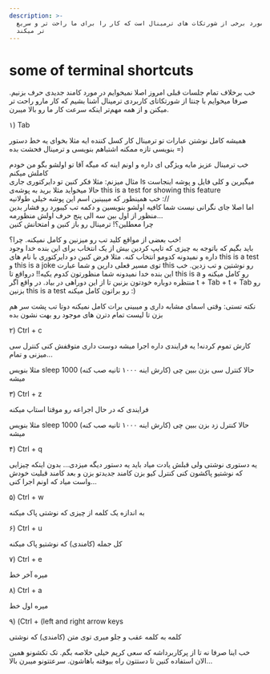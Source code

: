 ```yaml
---
description: >-
  صرفا در مورد برخی از شورتکات های ترمینال است که کار را برای ما راحت تر و سریع
  تر میکند
---
```


# some of terminal shortcuts

خب برخلاف تمام جلسات قبلی امروز اصلا نمیخوایم در مورد کامند جدیدی حرف بزنیم. صرفا میخوایم با چنتا از شورتکاتای کاربردی ترمینال آشنا بشیم که کار مارو راحت تر میکنن و از همه مهم‌تر اینکه سرعت کار ما رو بالا میبرن.



۱\) Tab

همیشه کامل نوشتن عبارات تو ترمینال کار کسل کننده ایه مثلا بخوای یه خط دستور بنویسی تازه ممکنه اشتباهم بنویسی و ترمینال فحشت بده =\) 

خب ترمینال عزیز مایه ویژگی ای داره و اونم اینه که میگه آقا تو اولشو بگو من خودم کاملش میکنم  
مثال میزنم: مثلا فکر کنین تو دایرکتوری جاری ls میگیرین و کلی فایل و پوشه اینجاست حالا میخواید مثلا برید به پوشه‌ی this is a test for showing this feature   
خب همینطور که میبینین اسم این پوشه خیلی طولانیه ://  
اما اصلا جای نگرانی نیست شما کافیه اولشو بنویسین و دکمه تب کیبورد رو فشار بدین  
منظور از اول بین سه الی پنج حرف اولش منظورمه...  
چرا معطلین؟! ترمینال رو باز کنین و امتحانش کنین

خب بعضی از مواقع کلید تب رو میزنین و کامل نمیکنه. چرا؟!  
باید بگیم که باتوجه به چیزی که تایپ کردین بیش از یک انتخاب برای این بنده خدا وجود داره و نمیدونه کدومو انتخاب کنه. مثلا فرض کنین دو دایرکتوری با نام های this is a test  و  this is a joke  توی مسیر فعلی دارین و شما عبارت this رو نوشتین و تب زدین. خب این بنده خدا نمیدونه شما منظورتون کدوم یکیه!! درواقع تا this is a  رو کامل میکنه و منتظره دوباره خودتون بزنین تا از این دوراهی در بیاد. در واقع اگر t + Tab + t + Tab رو بزنین this is a test رو براتون کامل میکنه :\) 

نکته تستی: وقتی اسمای مشابه داری و میبینی برات کامل نمیکنه دوتا تب پشت سر هم بزن تا لیست تمام دترن های موجود رو بهت نشون بده



۲\) Ctrl + c

کارش تموم کردنه! یه فرایندی داره اجرا میشه دوست داری متوقفش کنی کنترل سی میزنی و تمام...

مثلا بنویس sleep 1000 \(کارش اینه ۱۰۰۰ ثانیه صب کنه\) حالا کنترل سی بزن ببین چی میشه



۳\)  Ctrl + z

فرایندی که در حال اجراعه رو موقتا استاپ میکنه

مثلا بنویس sleep 1000 \(کارش اینه ۱۰۰۰ ثانیه صب کنه\) حالا کنترل زد بزن ببین چی میشه



۴\) Ctrl + q

یه دستوری نوشتی ولی قبلش یادت میاد باید یه دستور دیگه میزدی... بدون اینکه چیزایی که نوشتیو پاکشون کنی کنترل کیو بزن کامند جدیدتو بزن و بعد کامند قبلیت خودش واست میاد که اونم اجرا کنی...



۵\) Ctrl + w

به اندازه یک کلمه از چیزی که نوشتی پاک میکنه



۶\) Ctrl + u

کل جمله \(کامندی\) که نوشتیو پاک میکنه



۷\) Ctrl + e

میره آخر خط



۸\) Ctrl + a

میره اول خط



۹\) \(Ctrl + \(left and right arrow keys

کلمه به کلمه عقب و جلو میری توی متن \(کامندی\) که نوشتی



خب اینا صرفا نه تا از پرکاربرداشه که سعی کرپم خیلی خلاصه بگم. تک تکشونو همین الان استفاده کنین تا دستتون راه بیوفته باهاشون. سرعتتونو میبرن بالا...



